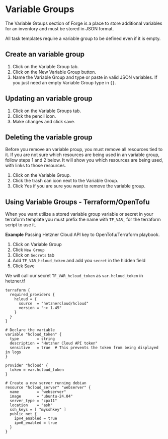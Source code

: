 # Variable Groups

The Variable Groups section of Forge is a place to store additional variables for an inventory and must be stored in JSON format.

All task templates require a variable group to be defined even if it is empty. 

## Create an variable group
1. Click on the Variable Group tab.
2. Click on the New Variable Group button.
3. Name the Variable Group and type or paste in valid JSON variables. If you just need an empty Variable Group type in ```{}```.

## Updating an variable group
1. Click on the Variable Groups tab.
2. Click the pencil icon.
3. Make changes and click save.

## Deleting the variable group
Before you remove an variable proup, you must remove all resources tied to it.
If you are not sure which resources are being used in an variable group, follow steps 1 and 2 below. It will show you which resources are being used, with links to those resources.

1. Click on the Variable Group.
2. Click the trash can icon next to the Variable Group.
3. Click Yes if you are sure you want to remove the variable group.

## Using Variable Groups - Terraform/OpenTofu
When you want utilize a stored variable group variable or secret in your terraform template you must prefix the name with `TF_VAR_` for the terraform script to use it. 

**Example**
Passing Hetzner Cloud API key to OpenTofu/Terraform playbook. 

1. Click on Variable Group
2. Click `New Group`
3. Click on `Secrets` tab
4. Add `TF_VAR_hcloud_token` and add you `secret` in the hidden field
5. Click Save

We will call our secret `TF_VAR_hcloud_token` as `var.hcloud_token` in 
hetzner.tf
```
terraform {
  required_providers {
    hcloud = {
      source  = "hetznercloud/hcloud"
      version = "~> 1.45"
    }
  }
}

# Declare the variable
variable "hcloud_token" {
  type        = string
  description = "Hetzner Cloud API token"
  sensitive   = true  # This prevents the token from being displayed in logs
}

provider "hcloud" {
  token = var.hcloud_token
}

# Create a new server running debian
resource "hcloud_server" "webserver" {
  name        = "webserver"
  image       = "ubuntu-24.04"
  server_type = "cpx11" 
  location    = "ash"
  ssh_keys = [ "mysshkey" ]
  public_net {
    ipv4_enabled = true
    ipv6_enabled = true
  }
}
``` 
